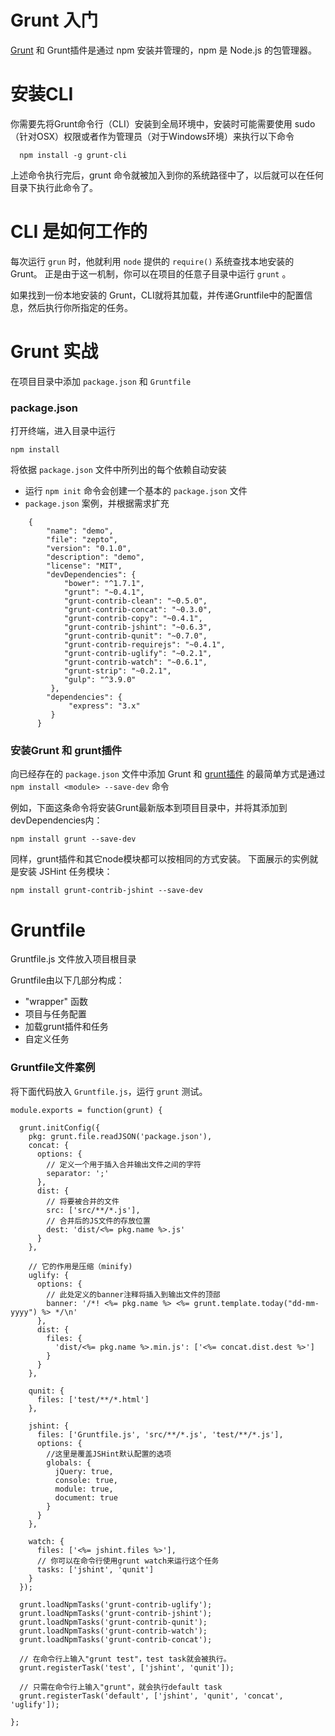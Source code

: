# Grunt 入门

[Grunt](http://www.gruntjs.net) 和 Grunt插件是通过 npm 安装并管理的，npm 是 Node.js 的包管理器。

#  安装CLI

你需要先将Grunt命令行（CLI）安装到全局环境中，安装时可能需要使用 sudo
（针对OSX）权限或者作为管理员（对于Windows环境）来执行以下命令

 
  ```
    npm install -g grunt-cli
  ```
  

上述命令执行完后，grunt 命令就被加入到你的系统路径中了，以后就可以在任何目录下执行此命令了。


# CLI 是如何工作的

每次运行 `grun` 时，他就利用 `node` 提供的 `require()` 系统查找本地安装的 Grunt。
正是由于这一机制，你可以在项目的任意子目录中运行 `grunt` 。

如果找到一份本地安装的 Grunt，CLI就将其加载，并传递Gruntfile中的配置信息，然后执行你所指定的任务。



# Grunt 实战

在项目目录中添加 `package.json` 和 `Gruntfile`


### package.json


打开终端，进入目录中运行 

```
npm install
```

将依据 `package.json` 文件中所列出的每个依赖自动安装

- 运行 `npm init` 命令会创建一个基本的 `package.json` 文件
- `package.json` 案例，并根据需求扩充

```
	{
		"name": "demo",
		"file": "zepto",
		"version": "0.1.0",
		"description": "demo",
		"license": "MIT",
		"devDependencies": {
			"bower": "^1.7.1",
			"grunt": "~0.4.1",
			"grunt-contrib-clean": "~0.5.0",
			"grunt-contrib-concat": "~0.3.0",
			"grunt-contrib-copy": "~0.4.1",
			"grunt-contrib-jshint": "~0.6.3",
			"grunt-contrib-qunit": "~0.7.0",
			"grunt-contrib-requirejs": "~0.4.1",
			"grunt-contrib-uglify": "~0.2.1",
			"grunt-contrib-watch": "~0.6.1",
			"grunt-strip": "~0.2.1",
			"gulp": "^3.9.0"
	     },
		"dependencies": {
			 "express": "3.x"
		 }
	  }		
```

### 安装Grunt 和 grunt插件

向已经存在的 `package.json` 文件中添加 Grunt 和 [grunt插件](http://www.gruntjs.net/plugins) 的最简单方式是通过
`npm install <module> --save-dev` 命令

例如，下面这条命令将安装Grunt最新版本到项目目录中，并将其添加到devDependencies内：

```
npm install grunt --save-dev
```
同样，grunt插件和其它node模块都可以按相同的方式安装。
下面展示的实例就是安装 JSHint 任务模块：

```
npm install grunt-contrib-jshint --save-dev
```


# Gruntfile

Gruntfile.js 文件放入项目根目录

Gruntfile由以下几部分构成：

- "wrapper" 函数
- 项目与任务配置
- 加载grunt插件和任务
- 自定义任务

### Gruntfile文件案例 

将下面代码放入 `Gruntfile.js`，运行 `grunt` 测试。

```
module.exports = function(grunt) {

  grunt.initConfig({
    pkg: grunt.file.readJSON('package.json'),
    concat: {
      options: {
        // 定义一个用于插入合并输出文件之间的字符
        separator: ';'
      },
      dist: {
        // 将要被合并的文件
        src: ['src/**/*.js'],
        // 合并后的JS文件的存放位置
        dest: 'dist/<%= pkg.name %>.js'
      }
    },
    
    // 它的作用是压缩（minify)
    uglify: {
      options: {
        // 此处定义的banner注释将插入到输出文件的顶部
        banner: '/*! <%= pkg.name %> <%= grunt.template.today("dd-mm-yyyy") %> */\n'
      },
      dist: {
        files: {
          'dist/<%= pkg.name %>.min.js': ['<%= concat.dist.dest %>']
        }
      }
    },
    
    qunit: {
      files: ['test/**/*.html']
    },
    
    jshint: {
      files: ['Gruntfile.js', 'src/**/*.js', 'test/**/*.js'],
      options: {
        //这里是覆盖JSHint默认配置的选项
        globals: {
          jQuery: true,
          console: true,
          module: true,
          document: true
        }
      }
    },
    
    watch: {
      files: ['<%= jshint.files %>'],
      // 你可以在命令行使用grunt watch来运行这个任务
      tasks: ['jshint', 'qunit']
    }
  });

  grunt.loadNpmTasks('grunt-contrib-uglify');
  grunt.loadNpmTasks('grunt-contrib-jshint');
  grunt.loadNpmTasks('grunt-contrib-qunit');
  grunt.loadNpmTasks('grunt-contrib-watch');
  grunt.loadNpmTasks('grunt-contrib-concat');
  
  // 在命令行上输入"grunt test"，test task就会被执行。
  grunt.registerTask('test', ['jshint', 'qunit']);
  
  // 只需在命令行上输入"grunt"，就会执行default task
  grunt.registerTask('default', ['jshint', 'qunit', 'concat', 'uglify']);

};

```













